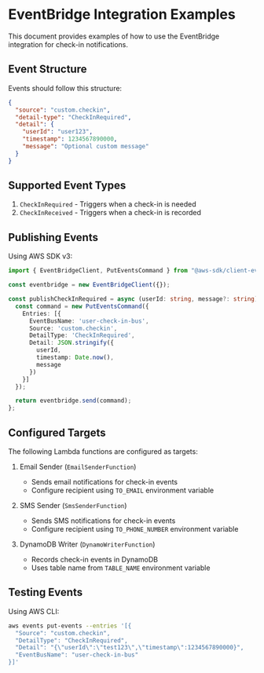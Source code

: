 # EventBridge Integration Examples

This document provides examples of how to use the EventBridge integration for check-in notifications.

## Event Structure

Events should follow this structure:

```json
{
  "source": "custom.checkin",
  "detail-type": "CheckInRequired",
  "detail": {
    "userId": "user123",
    "timestamp": 1234567890000,
    "message": "Optional custom message"
  }
}
```

## Supported Event Types

1. `CheckInRequired` - Triggers when a check-in is needed
2. `CheckInReceived` - Triggers when a check-in is recorded

## Publishing Events

Using AWS SDK v3:

```typescript
import { EventBridgeClient, PutEventsCommand } from "@aws-sdk/client-eventbridge";

const eventbridge = new EventBridgeClient({});

const publishCheckInRequired = async (userId: string, message?: string) => {
  const command = new PutEventsCommand({
    Entries: [{
      EventBusName: 'user-check-in-bus',
      Source: 'custom.checkin',
      DetailType: 'CheckInRequired',
      Detail: JSON.stringify({
        userId,
        timestamp: Date.now(),
        message
      })
    }]
  });

  return eventbridge.send(command);
};
```

## Configured Targets

The following Lambda functions are configured as targets:

1. Email Sender (`EmailSenderFunction`)
   - Sends email notifications for check-in events
   - Configure recipient using `TO_EMAIL` environment variable

2. SMS Sender (`SmsSenderFunction`)
   - Sends SMS notifications for check-in events
   - Configure recipient using `TO_PHONE_NUMBER` environment variable

3. DynamoDB Writer (`DynamoWriterFunction`)
   - Records check-in events in DynamoDB
   - Uses table name from `TABLE_NAME` environment variable

## Testing Events

Using AWS CLI:

```bash
aws events put-events --entries '[{
  "Source": "custom.checkin",
  "DetailType": "CheckInRequired",
  "Detail": "{\"userId\":\"test123\",\"timestamp\":1234567890000}",
  "EventBusName": "user-check-in-bus"
}]'
```
